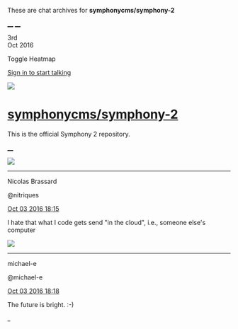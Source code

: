 These are chat archives for **symphonycms/symphony-2**

[__](/symphonycms/symphony-2/archives/2016/10/04)
[__](/symphonycms/symphony-2/archives/2016/10/02)

3rd  
Oct 2016

Toggle Heatmap

[Sign in to start talking](/login?action=login&button=archive-login)

![](https://avatars-02.gitter.im/group/iv/3/57542c45c43b8c601977197e?s=48)

#  [symphonycms/symphony-2](/symphonycms/symphony-2)

This is the official Symphony 2 repository.

[ __ ](/orgs/symphonycms/rooms "More symphonycms rooms" )

![](https://avatars1.githubusercontent.com/u/771169?v=3&s=30)

__ __

Nicolas Brassard

@nitriques

[Oct 03 2016
18:15](https://gitter.im/symphonycms/symphony-2?at=57f2a0453c59573f6f05ce5f ""
)

I hate that what I code gets send "in the cloud", i.e., someone else's
computer

![](https://avatars2.githubusercontent.com/u/40072?v=3&s=30)

__ __

michael-e

@michael-e

[Oct 03 2016
18:18](https://gitter.im/symphonycms/symphony-2?at=57f2a0f2d45d7f0f525cc9ef ""
)

The future is bright. :-)

_

